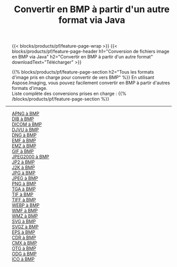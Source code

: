 ﻿---
title: Convertir en BMP à partir d'un autre format via Java 
weight: 3920
url: /fr/java/conversion/to/bmp 
lang: fr
langdirlevel: 2
locales: zh-hans,ja,it,ru,de,es,fr,nl,id,lt,pl,pt,vi,tr,ko,zh-hant,ar,hi,th,sv,cs,uk,he
description: En utilisant Aspose.Imaging, vous pouvez facilement convertir en BMP à partir d'un autre format
---

{{< blocks/products/pf/feature-page-wrap >}}
{{< blocks/products/pf/feature-page-header h1="Conversion de fichiers image en BMP via Java" h2="Convertir en BMP à partir d'un autre format" downloadText="Télécharger" >}}


{{% blocks/products/pf/feature-page-section  h2="Tous les formats d'image pris en charge pour convertir de vers BMP" %}}
En utilisant Aspose.Imaging, vous pouvez facilement convertir en BMP à partir d'autres formats d'image.
<br/>
Liste complète des conversions prises en charge :
{{% /blocks/products/pf/feature-page-section %}}
<div class="container-fluid productfamilypage bg-gray">
    <div class="convertypes bg-gray agp-content section">
        <div class="container">
		<hr style="margin-left:-20px;"/>
		<div class="row other-converters">
		    <div class='col-md-2 other-converter remove-lp remove-rp'><a href="/imaging/fr/java/conversion/apng-to-bmp" >APNG à BMP</a></div>
<div class='col-md-2 other-converter remove-lp remove-rp'><a href="/imaging/fr/java/conversion/dib-to-bmp" >DIB à BMP</a></div>
<div class='col-md-2 other-converter remove-lp remove-rp'><a href="/imaging/fr/java/conversion/dicom-to-bmp" >DICOM à BMP</a></div>
<div class='col-md-2 other-converter remove-lp remove-rp'><a href="/imaging/fr/java/conversion/djvu-to-bmp" >DJVU à BMP</a></div>
<div class='col-md-2 other-converter remove-lp remove-rp'><a href="/imaging/fr/java/conversion/dng-to-bmp" >DNG à BMP</a></div>
<div class='col-md-2 other-converter remove-lp remove-rp'><a href="/imaging/fr/java/conversion/emf-to-bmp" >EMF à BMP</a></div>
<div class='col-md-2 other-converter remove-lp remove-rp'><a href="/imaging/fr/java/conversion/emz-to-bmp" >EMZ à BMP</a></div>
<div class='col-md-2 other-converter remove-lp remove-rp'><a href="/imaging/fr/java/conversion/gif-to-bmp" >GIF à BMP</a></div>
<div class='col-md-2 other-converter remove-lp remove-rp'><a href="/imaging/fr/java/conversion/jpeg2000-to-bmp" >JPEG2000 à BMP</a></div>
<div class='col-md-2 other-converter remove-lp remove-rp'><a href="/imaging/fr/java/conversion/jp2-to-bmp" >JP2 à BMP</a></div>
<div class='col-md-2 other-converter remove-lp remove-rp'><a href="/imaging/fr/java/conversion/j2k-to-bmp" >J2K à BMP</a></div>
<div class='col-md-2 other-converter remove-lp remove-rp'><a href="/imaging/fr/java/conversion/jpg-to-bmp" >JPG à BMP</a></div>
<div class='col-md-2 other-converter remove-lp remove-rp'><a href="/imaging/fr/java/conversion/jpeg-to-bmp" >JPEG à BMP</a></div>
<div class='col-md-2 other-converter remove-lp remove-rp'><a href="/imaging/fr/java/conversion/png-to-bmp" >PNG à BMP</a></div>
<div class='col-md-2 other-converter remove-lp remove-rp'><a href="/imaging/fr/java/conversion/tga-to-bmp" >TGA à BMP</a></div>
<div class='col-md-2 other-converter remove-lp remove-rp'><a href="/imaging/fr/java/conversion/tif-to-bmp" >TIF à BMP</a></div>
<div class='col-md-2 other-converter remove-lp remove-rp'><a href="/imaging/fr/java/conversion/tiff-to-bmp" >TIFF à BMP</a></div>
<div class='col-md-2 other-converter remove-lp remove-rp'><a href="/imaging/fr/java/conversion/webp-to-bmp" >WEBP à BMP</a></div>
<div class='col-md-2 other-converter remove-lp remove-rp'><a href="/imaging/fr/java/conversion/wmf-to-bmp" >WMF à BMP</a></div>
<div class='col-md-2 other-converter remove-lp remove-rp'><a href="/imaging/fr/java/conversion/wmz-to-bmp" >WMZ à BMP</a></div>
<div class='col-md-2 other-converter remove-lp remove-rp'><a href="/imaging/fr/java/conversion/svg-to-bmp" >SVG à BMP</a></div>
<div class='col-md-2 other-converter remove-lp remove-rp'><a href="/imaging/fr/java/conversion/svgz-to-bmp" >SVGZ à BMP</a></div>
<div class='col-md-2 other-converter remove-lp remove-rp'><a href="/imaging/fr/java/conversion/eps-to-bmp" >EPS à BMP</a></div>
<div class='col-md-2 other-converter remove-lp remove-rp'><a href="/imaging/fr/java/conversion/cdr-to-bmp" >CDR à BMP</a></div>
<div class='col-md-2 other-converter remove-lp remove-rp'><a href="/imaging/fr/java/conversion/cmx-to-bmp" >CMX à BMP</a></div>
<div class='col-md-2 other-converter remove-lp remove-rp'><a href="/imaging/fr/java/conversion/otg-to-bmp" >OTG à BMP</a></div>
<div class='col-md-2 other-converter remove-lp remove-rp'><a href="/imaging/fr/java/conversion/odg-to-bmp" >ODG à BMP</a></div>
<div class='col-md-2 other-converter remove-lp remove-rp'><a href="/imaging/fr/java/conversion/ico-to-bmp" >ICO à BMP</a></div>
                </div>
        </div>
    </div>
</div>
<br/>

